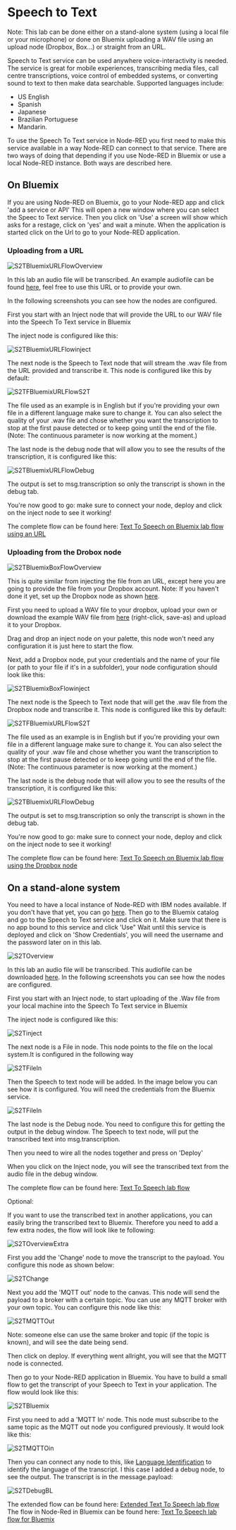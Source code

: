 # Speech to Text

Note: This lab can be done either on a stand-alone system (using a local file or your microphone) or done on Bluemix uploading a WAV file using an upload node (Dropbox, Box...) or straight from an URL.

Speech to Text service can be used anywhere voice-interactivity is needed. The service is great for mobile experiences, transcribing media files, call centre transcriptions, voice control of embedded systems, or converting sound to text to then make data searchable. Supported languages include:
- US English 
- Spanish 
- Japanese 
- Brazilian Portuguese
- Mandarin. 

To use the Speech To Text service in Node-RED you first need to make this service available in a way Node-RED can connect to that service. 
There are two ways of doing that depending if you use Node-RED in Bluemix or use a local Node-RED instance. Both ways are described here.

## On Bluemix

If you are using Node-RED on Bluemix, go to your Node-RED app and click 'add a service or API' This will open a new window where you can select the Speec to Text service. Then you click on 'Use' a screen will show which asks for a restage, click on 'yes' and wait a minute. When the application is started click on the Url to go to your Node-RED application.

### Uploading from a URL

![`S2TBluemixURLFlowOverview`](images/s2t_bluemix_url_overview.png)

In this lab an audio file will be transcribed. An example audiofile can be found [here](http://sd-2.archive-host.com/membres/up/102033098234604628/SpaceShuttle.wav), feel free to use this URL or to provide your own. 

In the following screenshots you can see how the nodes are configured.

First you start with an Inject node that will provide the URL to our WAV file into the Speech To Text service in Bluemix

The inject node is configured like this:

![`S2TBluemixURLFlowinject`](images/s2t_bluemix_url_inject.png)

The next node is the Speech to Text node that will stream the .wav file from the URL provided and transcribe it.
This node is configured like this by default:

![`S2TFBluemixURLFlowS2T`](images/s2t_bluemix_url_s2t.png)

The file used as an example is in English but if you're providing your own file in a different language make sure to change it. You can also select the quality of your .wav file and chose whether you want the transcription to stop at the first pause detected or to keep going until the end of the file.
(Note: The continuous parameter is now working at the moment.)

The last node is the debug node that will allow you to see the results of the transcription, it is configured like this:

![`S2TBluemixURLFlowDebug`](images/s2t_bluemix_url_debug.png)

The output is set to msg.transcription so only the transcript is shown in the debug tab.

You're now good to go: make sure to connect your node, deploy and click on the inject node to see it working!

The complete flow can be found here: [Text To Speech on Bluemix lab flow using an URL](s2t_bluemix_url_flow.json)


### Uploading from the Drobox node

![`S2TBluemixBoxFlowOverview`](images/s2t_bluemix_box_overview.png)

This is quite similar from injecting the file from an URL, except here you are going to provide the file from your Dropbox account.
Note: If you haven't done it yet, set up the Dropbox node as shown [here](https://github.com/watson-developer-cloud/node-red-labs/tree/master/utilities/dropbox_setup).

First you need to upload a WAV file to your dropbox, upload your own or download the example WAV file from [here](http://sd-2.archive-host.com/membres/up/102033098234604628/SpaceShuttle.wav) (right-click, save-as) and upload it to your Dropbox. 

Drag and drop an inject node on your palette, this node won't need any configuration it is just here to start the flow.

Next, add a Dropbox node, put your credentials and the name of your file (or path to your file if it's in a subfolder), your node configuration should look like this:

![`S2TBluemixBoxFlowinject`](images/s2t_bluemix_box_dropbox.png)

The next node is the Speech to Text node that will get the .wav file from the Dropbox node and transcribe it.
This node is configured like this by default:

![`S2TFBluemixURLFlowS2T`](images/s2t_bluemix_url_s2t.png)

The file used as an example is in English but if you're providing your own file in a different language make sure to change it. You can also select the quality of your .wav file and chose whether you want the transcription to stop at the first pause detected or to keep going until the end of the file.
(Note: The continuous parameter is now working at the moment.)

The last node is the debug node that will allow you to see the results of the transcription, it is configured like this:

![`S2TBluemixURLFlowDebug`](images/s2t_bluemix_url_debug.png)

The output is set to msg.transcription so only the transcript is shown in the debug tab.

You're now good to go: make sure to connect your node, deploy and click on the inject node to see it working!

The complete flow can be found here: [Text To Speech on Bluemix lab flow using the Dropbox node](s2t_bluemix_box_flow.json)


## On a stand-alone system

You need to have a local instance of Node-RED with IBM nodes available. If you don't have that yet, you can go [here](/introduction_to_node_red/README.md).
Then go to the Bluemix catalog and go to the Speech to Text service and click on it. Make sure that there is no app bound to this service and click 'Use"
Wait until this service is deployed and click on 'Show Credentials', you will need the username and the password later on in this lab.

![`S2TOverview`](images/s2t_overview.jpg)

In this lab an audio file will be transcribed. This audiofile can be downloaded [here](audio_message.wav). 
In the following screenshots you can see how the nodes are configured.

First you start with an Inject node, to start uploading of the .Wav file from your local machine into the Speech To Text service in Bluemix

The inject node is configured like this:

![`S2Tinject`](images/s2t_inject.jpg)

The next node is a File in node. This node points to the file on the local system.It is configured in the following way

![`S2TFileIn`](images/s2t_filein.jpg)

Then the Speech to text node will be added. In the image below you can see how it is configured. You will need the credentials from the Bluemix service.

![`S2TFileIn`](images/s2t_config.jpg)

The last node is the Debug node. You need to configure this for getting the output in the debug window. The Speech to text node, will put the transcribed text into msg.transcription.

Then you need to wire all the nodes together and press on 'Deploy'

When you click on the Inject node, you will see the transcribed text from the audio file in the debug window.

The complete flow can be found here: [Text To Speech lab flow](s2t_flow.json)

Optional:

If you want to use the transcribed text in another applications, you can easily bring the transcribed text to Bluemix.
Therefore you need to add a few extra nodes, the flow will look like te following:

![`S2TOverviewExtra`](images/s2t_overview_extra.jpg)

First you add the 'Change' node to move the transcript to the payload. You configure this node as shown below:

![`S2TChange`](images/s2t_change.jpg)

Next you add the 'MQTT out' node to the canvas. This node will send the payload to a broker with a certain topic. You can use any MQTT broker with your own topic. You can configure this node like this:

![`S2TMQTTOut`](images/s2t_mqttout.jpg)

Note: someone else can use the same broker and topic (if the topic is known), and will see the date being send.

Then click on deploy. If everything went allright, you will see that the MQTT node is connected.

Then go to your Node-RED application in Bluemix. You have to build a small flow to get the transcript of your Speech to Text in your application. The flow would look like this:

![`S2TBluemix`](images/s2t_bluemix.jpg)

First you need to add a 'MQTT In' node. This node must subscribe to the same topic as the MQTT out node you configured previously. It would look like this:

![`S2TMQTTOin`](images/s2t_mqttin.jpg)

Then you can connect any node to this, like [Language Identification](/basic_examples/language_identification/README.md) to identify the language of the transcript. I this case I added a debug node, to see the output. The transcript is in the message.payload:

![`S2TDebugBL`](images/s2t_debugbl.jpg)

The extended flow can be found here: [Extended Text To Speech lab flow ](s2t_flow_extended.json)
The flow in Node-Red in Bluemix can be found here: [Text To Speech lab flow for Bluemix](s2t_flow_bluemix.json)

